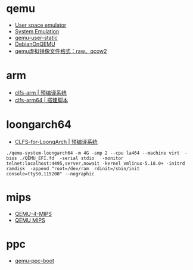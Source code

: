 
# qemu
- [User space emulator](https://www.qemu.org/docs/master/user/main.html)
- [System Emulation](https://www.qemu.org/docs/master/system/index.html)
- [qemu-user-static](https://github.com/multiarch/qemu-user-static)
- [DebianOnQEMU](https://github.com/wtdcode/DebianOnQEMU)
- [qemu虚拟镜像文件格式：raw、qcow2](https://access.redhat.com/documentation/zh-cn/red_hat_virtualization/4.0/html/technical_reference/qcow2)

# arm
- [clfs-arm | 预编译系统](https://github.com/LeeKyuHyuk/clfs-arm)
- [clfs-arm64 | 搭建脚本](https://github.com/nextfoe/clfs-arm64)

# loongarch64
- [CLFS-for-LoongArch | 预编译系统](https://github.com/sunhaiyong1978/CLFS-for-LoongArch)

```
./qemu-system-loongarch64 -m 4G -smp 2 --cpu la464 --machine virt  -bios ./QEMU_EFI.fd  -serial stdio   -monitor telnet:localhost:4495,server,nowait -kernel vmlinux-5.18.0+ -initrd ramdisk  -append "root=/dev/ram  rdinit=/sbin/init console=ttyS0,115200" --nographic

```

# mips
- [QEMU-4-MIPS](https://github.com/PaulTomchik/QEMU-4-MIPS)
- [QEMU MIPS](https://gist.github.com/sergev/1cb8abf6d64c63378cca1bed00bdd4d2)

# ppc
- [qemu-ppc-boot](https://github.com/legoater/qemu-ppc-boot)
